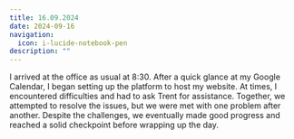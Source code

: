 ```yaml
---
title: 16.09.2024
date: 2024-09-16
navigation:
  icon: i-lucide-notebook-pen
description: ""
---
```


I arrived at the office as usual at 8:30. After a quick glance at my Google Calendar, I began setting up the platform to host my website. At times, I encountered difficulties and had to ask Trent for assistance. Together, we attempted to resolve the issues, but we were met with one problem after another. Despite the challenges, we eventually made good progress and reached a solid checkpoint before wrapping up the day.


